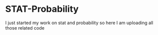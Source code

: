 # STAT-Probability
I just started my work on stat and probability so here I am uploading all those related code
